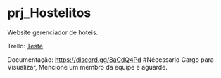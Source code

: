 # prj_Hostelitos

Website gerenciador de hoteis.

Trello: [Teste](https://trello.com/b/KVB79Jln/tarefas)

Documentação: https://discord.gg/8aCdQ4Pd #Nécessario Cargo para Visualizar, Mencione um membro da equipe e aguarde.
